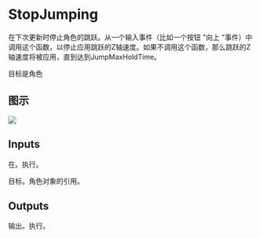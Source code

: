 # StopJumping

在下次更新时停止角色的跳跃。从一个输入事件（比如一个按钮 "向上 "事件）中调用这个函数，以停止应用跳跃的Z轴速度。如果不调用这个函数，那么跳跃的Z轴速度将被应用，直到达到JumpMaxHoldTime。

目标是角色

## 图示

![]($-20221218-18154971.png)

## Inputs

在。执行。

目标。角色对象的引用。

## Outputs

输出。执行。